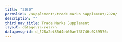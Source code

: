```yaml
---
title: "2020"
permalink: /supplements/trade-marks-supplement/2020/
description: ""
third_nav_title: Trade Marks Supplement
layout: datagovsg-search
datagovsg-id: d_528a2eb85d4eb60ae737746c0259576d
---
```

